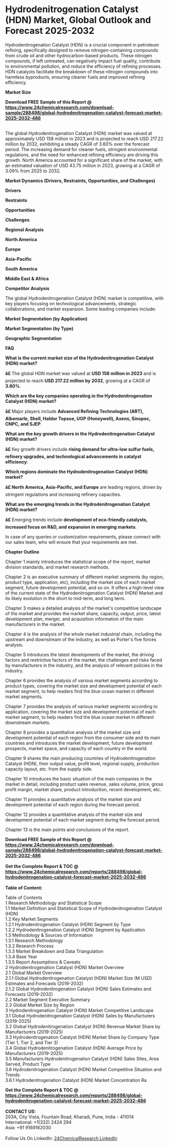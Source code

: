<h1>Hydrodenitrogenation Catalyst (HDN) Market, Global Outlook and Forecast 2025-2032</h1><p>Hydrodenitrogenation Catalyst (HDN) is a crucial component in petroleum refining, specifically designed to remove nitrogen-containing compounds from crude oil and other hydrocarbon-based products. These nitrogen compounds, if left untreated, can negatively impact fuel quality, contribute to environmental pollution, and reduce the efficiency of refining processes. HDN catalysts facilitate the breakdown of these nitrogen compounds into harmless byproducts, ensuring cleaner fuels and improved refining efficiency.</p><p>
<strong>Market Size</strong></p><p>
</p><div><b>Download FREE Sample of this Report @ 
            <a href="https://www.24chemicalresearch.com/download-sample/288498/global-hydrodenitrogenation-catalyst-forecast-market-2025-2032-486">
            https://www.24chemicalresearch.com/download-sample/288498/global-hydrodenitrogenation-catalyst-forecast-market-2025-2032-486</a></b></div><br><p>The global Hydrodenitrogenation Catalyst (HDN) market was valued at approximately USD 158 million in 2023 and is projected to reach USD 217.22 million by 2032, exhibiting a steady CAGR of 3.60% over the forecast period. The increasing demand for cleaner fuels, stringent environmental regulations, and the need for enhanced refining efficiency are driving this growth. North America accounted for a significant share of the market, with an estimated valuation of USD 43.75 million in 2023, growing at a CAGR of 3.09% from 2025 to 2032.</p><p>
<strong>Market Dynamics (Drivers, Restraints, Opportunities, and Challenges)</strong></p><p>
<strong>Drivers</strong></p><p>
</p><p>
<strong>Restraints</strong></p><p>
</p><p>
<strong>Opportunities</strong></p><p>
</p><p>
<strong>Challenges</strong></p><p>
</p><p>
<strong>Regional Analysis</strong></p><p>
<strong>North America</strong></p><p>
</p><p>
<strong>Europe</strong></p><p>
</p><p>
<strong>Asia-Pacific</strong></p><p>
</p><p>
<strong>South America</strong></p><p>
</p><p>
<strong>Middle East &amp; Africa</strong></p><p>
</p><p>
<strong>Competitor Analysis</strong></p><p>
</p><p>The global Hydrodenitrogenation Catalyst (HDN) market is competitive, with key players focusing on technological advancements, strategic collaborations, and market expansion. Some leading companies include:</p><p>
</p><p>
<strong>Market Segmentation (by Application)</strong></p><p>
</p><p>
<strong>Market Segmentation (by Type)</strong></p><p>
</p><p>
<strong>Geographic Segmentation</strong></p><p>
</p><p>
<strong>FAQ </strong></p><p>
<strong>What is the current market size of the Hydrodenitrogenation Catalyst (HDN) market?</strong></p><p>
</p><p><strong>â£ </strong>The global HDN market was valued at <strong>USD 158 million in 2023</strong> and is projected to reach <strong>USD 217.22 million by 2032</strong>, growing at a CAGR of <strong>3.60%</strong>.</p><p>
<strong>Which are the key companies operating in the Hydrodenitrogenation Catalyst (HDN) market?</strong></p><p>
</p><p><strong>â£ </strong>Major players include <strong>Advanced Refining Technologies (ART), Albemarle, Shell, Haldor Topsoe, UOP (Honeywell), Axens, Sinopec, CNPC, and SJEP</strong>.</p><p>
<strong>What are the key growth drivers in the Hydrodenitrogenation Catalyst (HDN) market?</strong></p><p>
</p><p><strong>â£ </strong>Key growth drivers include <strong>rising demand for ultra-low sulfur fuels, refinery upgrades, and technological advancements in catalyst efficiency</strong>.</p><p>
<strong>Which regions dominate the Hydrodenitrogenation Catalyst (HDN) market?</strong></p><p>
</p><p><strong>â£ North America, Asia-Pacific, and Europe</strong> are leading regions, driven by stringent regulations and increasing refinery capacities.</p><p>
<strong>What are the emerging trends in the Hydrodenitrogenation Catalyst (HDN) market?</strong></p><p>
</p><p><strong>â£ </strong>Emerging trends include <strong>development of eco-friendly catalysts, increased focus on R&amp;D, and expansion in emerging markets</strong>.</p><p>
</p><p>
</p><p>
In case of any queries or customization requirements, please connect with our sales team, who will ensure that your requirements are met.</p><p>
<strong>Chapter Outline</strong></p><p>
Chapter 1 mainly introduces the statistical scope of the report, market division standards, and market research methods.</p><p>
Chapter 2 is an executive summary of different market segments (by region, product type, application, etc), including the market size of each market segment, future development potential, and so on. It offers a high-level view of the current state of the Hydrodenitrogenation Catalyst (HDN) Market and its likely evolution in the short to mid-term, and long term.</p><p>
Chapter 3 makes a detailed analysis of the market's competitive landscape of the market and provides the market share, capacity, output, price, latest development plan, merger, and acquisition information of the main manufacturers in the market.</p><p>
Chapter 4 is the analysis of the whole market industrial chain, including the upstream and downstream of the industry, as well as Porter's five forces analysis.</p><p>
Chapter 5 introduces the latest developments of the market, the driving factors and restrictive factors of the market, the challenges and risks faced by manufacturers in the industry, and the analysis of relevant policies in the industry.</p><p>
Chapter 6 provides the analysis of various market segments according to product types, covering the market size and development potential of each market segment, to help readers find the blue ocean market in different market segments.</p><p>
Chapter 7 provides the analysis of various market segments according to application, covering the market size and development potential of each market segment, to help readers find the blue ocean market in different downstream markets.</p><p>
Chapter 8 provides a quantitative analysis of the market size and development potential of each region from the consumer side and its main countries and introduces the market development, future development prospects, market space, and capacity of each country in the world.</p><p>
Chapter 9 shares the main producing countries of Hydrodenitrogenation Catalyst (HDN), their output value, profit level, regional supply, production capacity layout, etc. from the supply side.</p><p>
Chapter 10 introduces the basic situation of the main companies in the market in detail, including product sales revenue, sales volume, price, gross profit margin, market share, product introduction, recent development, etc.</p><p>
Chapter 11 provides a quantitative analysis of the market size and development potential of each region during the forecast period.</p><p>
Chapter 12 provides a quantitative analysis of the market size and development potential of each market segment during the forecast period.</p><p>
Chapter 13 is the main points and conclusions of the report.</p><div><b>Download FREE Sample of this Report @ 
            <a href="https://www.24chemicalresearch.com/download-sample/288498/global-hydrodenitrogenation-catalyst-forecast-market-2025-2032-486">
            https://www.24chemicalresearch.com/download-sample/288498/global-hydrodenitrogenation-catalyst-forecast-market-2025-2032-486</a></b></div><br><div><b>Get the Complete Report & TOC @ 
            <a href="https://www.24chemicalresearch.com/reports/288498/global-hydrodenitrogenation-catalyst-forecast-market-2025-2032-486">
            https://www.24chemicalresearch.com/reports/288498/global-hydrodenitrogenation-catalyst-forecast-market-2025-2032-486</a></b></div><br>
            <b>Table of Content:</b><p>Table of Contents<br />
1 Research Methodology and Statistical Scope<br />
1.1 Market Definition and Statistical Scope of Hydrodenitrogenation Catalyst (HDN)<br />
1.2 Key Market Segments<br />
1.2.1 Hydrodenitrogenation Catalyst (HDN) Segment by Type<br />
1.2.2 Hydrodenitrogenation Catalyst (HDN) Segment by Application<br />
1.3 Methodology & Sources of Information<br />
1.3.1 Research Methodology<br />
1.3.2 Research Process<br />
1.3.3 Market Breakdown and Data Triangulation<br />
1.3.4 Base Year<br />
1.3.5 Report Assumptions & Caveats<br />
2 Hydrodenitrogenation Catalyst (HDN) Market Overview<br />
2.1 Global Market Overview<br />
2.1.1 Global Hydrodenitrogenation Catalyst (HDN) Market Size (M USD) Estimates and Forecasts (2019-2032)<br />
2.1.2 Global Hydrodenitrogenation Catalyst (HDN) Sales Estimates and Forecasts (2019-2032)<br />
2.2 Market Segment Executive Summary<br />
2.3 Global Market Size by Region<br />
3 Hydrodenitrogenation Catalyst (HDN) Market Competitive Landscape<br />
3.1 Global Hydrodenitrogenation Catalyst (HDN) Sales by Manufacturers (2019-2025)<br />
3.2 Global Hydrodenitrogenation Catalyst (HDN) Revenue Market Share by Manufacturers (2019-2025)<br />
3.3 Hydrodenitrogenation Catalyst (HDN) Market Share by Company Type (Tier 1, Tier 2, and Tier 3)<br />
3.4 Global Hydrodenitrogenation Catalyst (HDN) Average Price by Manufacturers (2019-2025)<br />
3.5 Manufacturers Hydrodenitrogenation Catalyst (HDN) Sales Sites, Area Served, Product Type<br />
3.6 Hydrodenitrogenation Catalyst (HDN) Market Competitive Situation and Trends<br />
3.6.1 Hydrodenitrogenation Catalyst (HDN) Market Concentration Ra</p><div><b>Get the Complete Report & TOC @ 
            <a href="https://www.24chemicalresearch.com/reports/288498/global-hydrodenitrogenation-catalyst-forecast-market-2025-2032-486">
            https://www.24chemicalresearch.com/reports/288498/global-hydrodenitrogenation-catalyst-forecast-market-2025-2032-486</a></b></div><br><b>CONTACT US:</b><br>
            203A, City Vista, Fountain Road, Kharadi, Pune, India - 411014<br>
            International: +1(332) 2424 294<br>
            Asia: +91 9169162030 <br><br>
            Follow Us On LinkedIn: <a href="https://www.linkedin.com/company/24chemicalresearch/">24ChemicalResearch LinkedIn</a>
